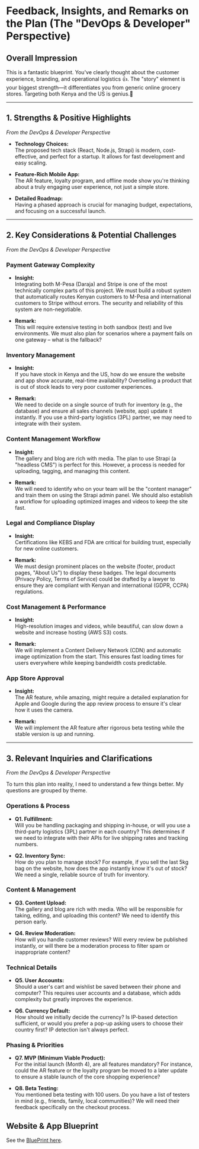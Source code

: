 # Feedback, Insights, and Remarks on the Plan (The "DevOps & Developer" Perspective)

## Overall Impression

This is a fantastic blueprint. You've clearly thought about the customer experience, branding, and operational logistics 👍. 
The "story" element is your biggest strength—it differentiates you from generic online grocery stores. Targeting both Kenya and the US is genius.👏

---

## 1. Strengths & Positive Highlights  
*From the DevOps & Developer Perspective*

- **Technology Choices:**  
  The proposed tech stack (React, Node.js, Strapi) is modern, cost-effective, and perfect for a startup. It allows for fast development and easy scaling.

- **Feature-Rich Mobile App:**  
  The AR feature, loyalty program, and offline mode show you're thinking about a truly engaging user experience, not just a simple store.

- **Detailed Roadmap:**  
  Having a phased approach is crucial for managing budget, expectations, and focusing on a successful launch.

---

## 2. Key Considerations & Potential Challenges  
*From the DevOps & Developer Perspective*

### Payment Gateway Complexity

- **Insight:**  
  Integrating both M-Pesa (Daraja) and Stripe is one of the most technically complex parts of this project. We must build a robust system that automatically routes Kenyan customers to M-Pesa and international customers to Stripe without errors. The security and reliability of this system are non-negotiable.

- **Remark:**  
  This will require extensive testing in both sandbox (test) and live environments. We must also plan for scenarios where a payment fails on one gateway – what is the fallback?

### Inventory Management

- **Insight:**  
  If you have stock in Kenya and the US, how do we ensure the website and app show accurate, real-time availability? Overselling a product that is out of stock leads to very poor customer experiences.

- **Remark:**  
  We need to decide on a single source of truth for inventory (e.g., the database) and ensure all sales channels (website, app) update it instantly. If you use a third-party logistics (3PL) partner, we may need to integrate with their system.

### Content Management Workflow

- **Insight:**  
  The gallery and blog are rich with media. The plan to use Strapi (a "headless CMS") is perfect for this. However, a process is needed for uploading, tagging, and managing this content.

- **Remark:**  
  We will need to identify who on your team will be the "content manager" and train them on using the Strapi admin panel. We should also establish a workflow for uploading optimized images and videos to keep the site fast.

### Legal and Compliance Display

- **Insight:**  
  Certifications like KEBS and FDA are critical for building trust, especially for new online customers.

- **Remark:**  
  We must design prominent places on the website (footer, product pages, "About Us") to display these badges. The legal documents (Privacy Policy, Terms of Service) could be drafted by a lawyer to ensure they are compliant with Kenyan and international (GDPR, CCPA) regulations.

### Cost Management & Performance

- **Insight:**  
  High-resolution images and videos, while beautiful, can slow down a website and increase hosting (AWS S3) costs.

- **Remark:**  
  We will implement a Content Delivery Network (CDN) and automatic image optimization from the start. This ensures fast loading times for users everywhere while keeping bandwidth costs predictable.

### App Store Approval

- **Insight:**  
  The AR feature, while amazing, might require a detailed explanation for Apple and Google during the app review process to ensure it's clear how it uses the camera.

- **Remark:**  
  We will implement the AR feature after rigorous beta testing while the stable version is up and running.

---

## 3. Relevant Inquiries and Clarifications  
*From the DevOps & Developer Perspective*

To turn this plan into reality, I need to understand a few things better. My questions are grouped by theme.

### Operations & Process

- **Q1. Fulfillment:**  
  Will you be handling packaging and shipping in-house, or will you use a third-party logistics (3PL) partner in each country? This determines if we need to integrate with their APIs for live shipping rates and tracking numbers.

- **Q2. Inventory Sync:**  
  How do you plan to manage stock? For example, if you sell the last 5kg bag on the website, how does the app instantly know it's out of stock? We need a single, reliable source of truth for inventory.

### Content & Management

- **Q3. Content Upload:**  
  The gallery and blog are rich with media. Who will be responsible for taking, editing, and uploading this content? We need to identify this person early.

- **Q4. Review Moderation:**  
  How will you handle customer reviews? Will every review be published instantly, or will there be a moderation process to filter spam or inappropriate content?

### Technical Details

- **Q5. User Accounts:**  
  Should a user's cart and wishlist be saved between their phone and computer? This requires user accounts and a database, which adds complexity but greatly improves the experience.

- **Q6. Currency Default:**  
  How should we initially decide the currency? Is IP-based detection sufficient, or would you prefer a pop-up asking users to choose their country first? IP detection isn't always perfect.

### Phasing & Priorities

- **Q7. MVP (Minimum Viable Product):**  
  For the initial launch (Month 4), are all features mandatory? For instance, could the AR feature or the loyalty program be moved to a later update to ensure a stable launch of the core shopping experience?

- **Q8. Beta Testing:**  
  You mentioned beta testing with 100 users. Do you have a list of testers in mind (e.g., friends, family, local communities)? We will need their feedback specifically on the checkout process.

## Website & App Blueprint

See the [BluePrint here](./README.md).